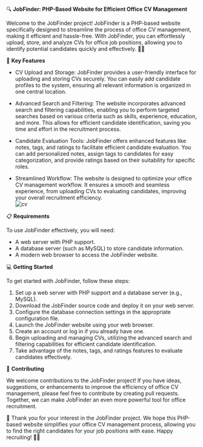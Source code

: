 🔍 **JobFinder: PHP-Based Website for Efficient Office CV Management**

Welcome to the JobFinder project! JobFinder is a PHP-based website specifically designed to streamline the process of office CV management, making it efficient and hassle-free. With JobFinder, you can effortlessly upload, store, and analyze CVs for office job positions, allowing you to identify potential candidates quickly and effectively. 📄💼

🚀 **Key Features**

- CV Upload and Storage: JobFinder provides a user-friendly interface for uploading and storing CVs securely. You can easily add candidate profiles to the system, ensuring all relevant information is organized in one central location.

- Advanced Search and Filtering: The website incorporates advanced search and filtering capabilities, enabling you to perform targeted searches based on various criteria such as skills, experience, education, and more. This allows for efficient candidate identification, saving you time and effort in the recruitment process.

- Candidate Evaluation Tools: JobFinder offers enhanced features like notes, tags, and ratings to facilitate efficient candidate evaluation. You can add personalized notes, assign tags to candidates for easy categorization, and provide ratings based on their suitability for specific roles.

- Streamlined Workflow: The website is designed to optimize your office CV management workflow. It ensures a smooth and seamless experience, from uploading CVs to evaluating candidates, improving your overall recruitment efficiency.<br>
![cv](https://github.com/Usamahussain56/JobFinder/assets/118635657/dbd14292-0c80-4b75-b7b5-249c05f36be0)

📋 **Requirements**

To use JobFinder effectively, you will need:

- A web server with PHP support.
- A database server (such as MySQL) to store candidate information.
- A modern web browser to access the JobFinder website.

💻 **Getting Started**

To get started with JobFinder, follow these steps:

1. Set up a web server with PHP support and a database server (e.g., MySQL).
2. Download the JobFinder source code and deploy it on your web server.
3. Configure the database connection settings in the appropriate configuration file.
4. Launch the JobFinder website using your web browser.
5. Create an account or log in if you already have one.
6. Begin uploading and managing CVs, utilizing the advanced search and filtering capabilities for efficient candidate identification.
7. Take advantage of the notes, tags, and ratings features to evaluate candidates effectively.

🤝 **Contributing**

We welcome contributions to the JobFinder project! If you have ideas, suggestions, or enhancements to improve the efficiency of office CV management, please feel free to contribute by creating pull requests. Together, we can make JobFinder an even more powerful tool for office recruitment.

🙏 Thank you for your interest in the JobFinder project. We hope this PHP-based website simplifies your office CV management process, allowing you to find the right candidates for your job positions with ease. Happy recruiting! 💼✨

